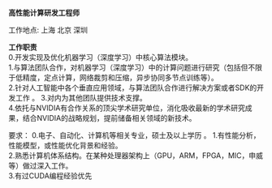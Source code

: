 **高性能计算研发工程师**

工作地点: 上海 北京 深圳

**工作职责**  
0.开发实现及优化机器学习（深度学习）中核心算法模块。  
1.与算法团队合作，对机器学习（深度学习）中的计算问题进行研究（包括但不限于低精度，定点计算，网络裁剪和压缩，异步协同多节点训练等）。  
2.针对人工智能中各个垂直应用领域，与算法团队合作进行解决方案或者SDK的开发工作  。
3.对内为其他团队提供技术支撑。  
4.依托与NVIDIA有合作关系的顶尖学术研究单位，消化吸收最新的学术研究成果，结合NVIDIA的战略规划，提前储备相关领域的新技术。   

要求：
0.电子、自动化、计算机等相关专业，硕士及以上学历  。
1.有性能分析，性能模型，或性能优化背景和经验。  
2.熟悉计算机体系结构。在某种处理器架构上（GPU，ARM，FPGA，MIC，申威等）做过深入工作。  
3.有过CUDA编程经验优先  
